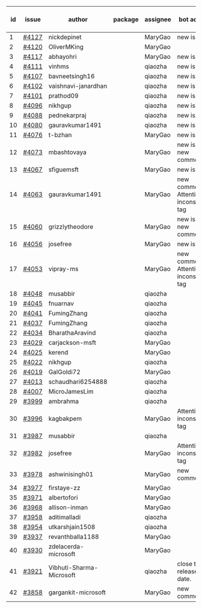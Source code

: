 | id | issue | author | package | assignee | bot advice | created date of issue | target release date | date from target |
| ------ | ------ | ------ | ------ | ------ | ------ | ------ | ------ | :-----: |
| 1 | [#4127](https://github.com/Azure/sdk-release-request/issues/4127) | nickdepinet |  | MaryGao | new issue. | 05-04 | 05-26 |  |
| 2 | [#4120](https://github.com/Azure/sdk-release-request/issues/4120) | OliverMKing |  | MaryGao |  | 05-01 | 05-26 |  |
| 3 | [#4117](https://github.com/Azure/sdk-release-request/issues/4117) | abhayohri |  | MaryGao | new issue. | 05-01 | 05-26 |  |
| 4 | [#4111](https://github.com/Azure/sdk-release-request/issues/4111) | vinhms |  | qiaozha | new issue. | 04-28 | 05-26 |  |
| 5 | [#4107](https://github.com/Azure/sdk-release-request/issues/4107) | bavneetsingh16 |  | qiaozha | new issue. | 04-28 | 05-26 |  |
| 6 | [#4102](https://github.com/Azure/sdk-release-request/issues/4102) | vaishnavi-janardhan |  | qiaozha | new issue. | 04-27 | 05-26 |  |
| 7 | [#4101](https://github.com/Azure/sdk-release-request/issues/4101) | prathod09 |  | qiaozha | new issue. | 04-26 | 05-26 |  |
| 8 | [#4096](https://github.com/Azure/sdk-release-request/issues/4096) | nikhgup |  | qiaozha | new issue. | 04-26 | 05-26 |  |
| 9 | [#4088](https://github.com/Azure/sdk-release-request/issues/4088) | pednekarpraj |  | qiaozha | new issue. | 04-25 | 05-26 |  |
| 10 | [#4080](https://github.com/Azure/sdk-release-request/issues/4080) | gauravkumar1491 |  | qiaozha | new issue. | 04-24 | 05-26 |  |
| 11 | [#4076](https://github.com/Azure/sdk-release-request/issues/4076) | t-bzhan |  | MaryGao | new issue. | 04-23 | 05-26 |  |
| 12 | [#4073](https://github.com/Azure/sdk-release-request/issues/4073) | mbashtovaya |  | MaryGao | new issue. new comment. | 04-21 | 05-26 |  |
| 13 | [#4067](https://github.com/Azure/sdk-release-request/issues/4067) | sfiguemsft |  | MaryGao | new issue. | 04-20 | 05-26 |  |
| 14 | [#4063](https://github.com/Azure/sdk-release-request/issues/4063) | gauravkumar1491 |  | MaryGao | new comment. Attention to inconsistent tag | 04-18 | 05-26 |  |
| 15 | [#4060](https://github.com/Azure/sdk-release-request/issues/4060) | grizzlytheodore |  | MaryGao | new issue. new comment. | 04-18 | 05-26 |  |
| 16 | [#4056](https://github.com/Azure/sdk-release-request/issues/4056) | josefree |  | MaryGao | new issue. | 04-18 | 05-26 |  |
| 17 | [#4053](https://github.com/Azure/sdk-release-request/issues/4053) | vipray-ms |  | MaryGao | new comment. Attention to inconsistent tag | 04-17 | 05-26 |  |
| 18 | [#4048](https://github.com/Azure/sdk-release-request/issues/4048) | musabbir |  | qiaozha |  | 04-14 | 04-28 |  |
| 19 | [#4045](https://github.com/Azure/sdk-release-request/issues/4045) | fnuarnav |  | qiaozha |  | 04-13 | 04-28 |  |
| 20 | [#4041](https://github.com/Azure/sdk-release-request/issues/4041) | FumingZhang |  | qiaozha |  | 04-13 | 04-28 |  |
| 21 | [#4037](https://github.com/Azure/sdk-release-request/issues/4037) | FumingZhang |  | qiaozha |  | 04-13 | 04-28 |  |
| 22 | [#4034](https://github.com/Azure/sdk-release-request/issues/4034) | BharathaAravind |  | qiaozha |  | 04-12 | 04-28 |  |
| 23 | [#4029](https://github.com/Azure/sdk-release-request/issues/4029) | carjackson-msft |  | MaryGao |  | 04-11 | 04-28 |  |
| 24 | [#4025](https://github.com/Azure/sdk-release-request/issues/4025) | kerend |  | MaryGao |  | 04-10 | 04-28 |  |
| 25 | [#4022](https://github.com/Azure/sdk-release-request/issues/4022) | nikhgup |  | qiaozha |  | 04-06 | 04-28 |  |
| 26 | [#4019](https://github.com/Azure/sdk-release-request/issues/4019) | GalGoldi72 |  | MaryGao |  | 04-04 | 04-28 |  |
| 27 | [#4013](https://github.com/Azure/sdk-release-request/issues/4013) | schaudhari6254888 |  | qiaozha |  | 04-04 | 04-28 |  |
| 28 | [#4007](https://github.com/Azure/sdk-release-request/issues/4007) | MicroJamesLim |  | qiaozha |  | 03-31 | 04-28 |  |
| 29 | [#3999](https://github.com/Azure/sdk-release-request/issues/3999) | ambrahma |  | qiaozha |  | 03-27 | 04-28 |  |
| 30 | [#3996](https://github.com/Azure/sdk-release-request/issues/3996) | kagbakpem |  | MaryGao | Attention to inconsistent tag | 03-26 | 04-28 |  |
| 31 | [#3987](https://github.com/Azure/sdk-release-request/issues/3987) | musabbir |  | qiaozha |  | 03-23 | 04-28 |  |
| 32 | [#3982](https://github.com/Azure/sdk-release-request/issues/3982) | josefree |  | MaryGao | Attention to inconsistent tag | 03-23 | 04-28 |  |
| 33 | [#3978](https://github.com/Azure/sdk-release-request/issues/3978) | ashwinisingh01 |  | MaryGao | new comment. | 03-23 | 04-28 |  |
| 34 | [#3977](https://github.com/Azure/sdk-release-request/issues/3977) | firstaye-zz |  | MaryGao |  | 03-22 | 04-28 |  |
| 35 | [#3971](https://github.com/Azure/sdk-release-request/issues/3971) | albertofori |  | MaryGao |  | 03-22 | 04-28 |  |
| 36 | [#3968](https://github.com/Azure/sdk-release-request/issues/3968) | allison-inman |  | MaryGao |  | 03-22 | 04-28 |  |
| 37 | [#3958](https://github.com/Azure/sdk-release-request/issues/3958) | aditimalladi |  | qiaozha |  | 03-21 | 04-28 |  |
| 38 | [#3954](https://github.com/Azure/sdk-release-request/issues/3954) | utkarshjain1508 |  | qiaozha |  | 03-21 | 04-28 |  |
| 39 | [#3937](https://github.com/Azure/sdk-release-request/issues/3937) | revanthballa1188 |  | MaryGao |  | 03-16 | 04-28 |  |
| 40 | [#3930](https://github.com/Azure/sdk-release-request/issues/3930) | zdelacerda-microsoft |  | MaryGao |  | 03-15 | 04-28 |  |
| 41 | [#3921](https://github.com/Azure/sdk-release-request/issues/3921) | Vibhuti-Sharma-Microsoft |  | qiaozha | close to release date.  | 03-10 | 05-04 | -1 |
| 42 | [#3858](https://github.com/Azure/sdk-release-request/issues/3858) | gargankit-microsoft |  | MaryGao | new comment. | 03-02 | 03-24 |  |
